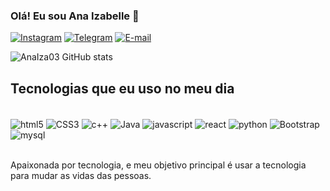 ### Olá! Eu sou Ana Izabelle 👋

[![Instagram](https://img.shields.io/badge/Instagram-E4405F?style=for-the-badge&logo=instagram&logoColor=white)](https://www.instagram.com/ana_izabelle976?igsh=MWZ0eWVyMXNxdGV5NA==)
[![Telegram](https://img.shields.io/badge/Telegram-2CA5E0?style=for-the-badge&logo=telegram&logoColor=white)](https://t.me/+5581982868563)
[![E-mail](https://img.shields.io/badge/Gmail-D14836?style=for-the-badge&logo=gmail&logoColor=white)](ana136gg@gmail.com)

![AnaIza03 GitHub stats](https://github-readme-stats.vercel.app/api?username=AnaIza03&show_icons=true&theme=radical)

## Tecnologias que eu uso no meu dia

<div style="display: inline_block"><br/>
<img align="center" alt="html5" src="https://img.shields.io/badge/HTML5-E34F26?style=for-the-badge&logo=html5&logoColor=white"/>
<img  align="center"  alt="CSS3" src="https://img.shields.io/badge/CSS3-1572B6?style=for-the-badge&logo=css3&logoColor=white"/>
<img  align="center"  alt="c++" src="https://img.shields.io/badge/C%2B%2B-00599C?style=for-the-badge&logo=c%2B%2B&logoColor=white"/>
<img  align="center" alt="Java" src="https://img.shields.io/badge/Java-ED8B00?style=for-the-badge&logo=openjdk&logoColor=white"/>
<img  align="center" alt="javascript" src="https://img.shields.io/badge/JavaScript-F7DF1E?style=for-the-badge&logo=javascript&logoColor=black"/>
<img  align="center" alt="react" src="https://img.shields.io/badge/React-20232A?style=for-the-badge&logo=react&logoColor=61DAFB"/>
<img  align="center" alt="python" src="https://img.shields.io/badge/Python-14354C?style=for-the-badge&logo=python&logoColor=white"/>
<img  align="center" alt="Bootstrap" src="https://img.shields.io/badge/Bootstrap-563D7C?style=for-the-badge&logo=bootstrap&logoColor=white"/>
<img  align="center" alt="mysql" src="https://img.shields.io/badge/MySQL-00000F?style=for-the-badge&logo=mysql&logoColor=white"/>
</div><br/>

Apaixonada por tecnologia, e meu objetivo principal é usar a tecnologia para mudar as vidas das pessoas.
